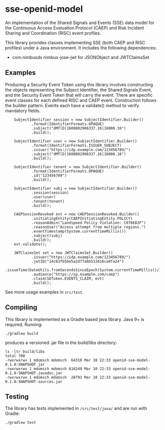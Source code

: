 # sse-openid-model

An implementation of the Shared Signals and Events (SSE) data model for the Continuous 
Access Evaluation Protocol (CAEP) and Risk Incident Sharing and Coordination (RISC) event profiles.

This library provides classes implementing SSE (both CAEP and RISC profiles) under
a Java environment. It includes the following dependences:

- com.nimbusds nimbus-jose-jwt for JSONObject and JWTClaimsSet

 
## Examples

Producing a Security Event Token using this library involves constructing the objects
representing the Subject Identifier, the Shared Signals Event, and the Security 
Event Token that will carry the event.  There are specific event classes for each defined RISC and CAEP event.
Construction follows the builder pattern. Events each have a validate() method to verify mandatory fields. 

        SubjectIdentifier session = new SubjectIdentifier.Builder()
                .format(IdentifierFormats.OPAQUE)
                .subject("dMTlD|1600802906337.16|16008.16")
                .build();

        SubjectIdentifier user = new SubjectIdentifier.Builder()
                .format(IdentifierFormats.ISSUER_SUBJECT)
                .issuer("https://idp.example.com/123456789/")
                .subject("dMTlD|1600802906337.16|16008.16")
                .build();

        SubjectIdentifier tenant = new SubjectIdentifier.Builder()
                .format(IdentifierFormats.OPAQUE)
                .id("123456789")
                .build();

        SubjectIdentifier subj = new SubjectIdentifier.Builder()
                .session(session)
                .user(user)
                .tenant(tenant)
                .build();

        CAEPSessionRevoked evt = new CAEPSessionRevoked.Builder()
                .initiatingEntity(CAEPInitiatingEntity.POLICY)
                .reasonAdmin("Landspeed Policy Violation: C076E82F")
                .reasonUser("Access attempt from multiple regions.")
                .eventTimestamp(System.currentTimeMillis())
                .subject(subj)
                .build();
        evt.validate();

        JWTClaimsSet set = new JWTClaimsSet.Builder()
                .issuer("https://idp.example.com/123456789/")
                .jwtID("24c63fb56e5a2d77a6b512616ca9fa24")
                .issueTime(DateUtils.fromSecondsSinceEpoch(System.currentTimeMillis()/1000))
                .audience("https://sp.example.com/caep")
                .claim(SEToken.EVENTS_CLAIM, evt)
                .build();




See more usage examples in `src/test`.

## Compiling
 
 This library is implemented as a Gradle based java library.  Java 9+ is required.  Running:
 
	./gradlew build

produces a versioned .jar file in the build/libs directory:

    ls -ltr build/libs
    total 700
    -rwxrwxrwx 1 mdomsch mdomsch  64318 Mar 10 22:33 openid-sse-model-0.1.0-SNAPSHOT.jar
    -rwxrwxrwx 1 mdomsch mdomsch 616249 Mar 10 22:33 openid-sse-model-0.1.0-SNAPSHOT-javadoc.jar
    -rwxrwxrwx 1 mdomsch mdomsch  28791 Mar 10 22:33 openid-sse-model-0.1.0-SNAPSHOT-sources.jar
	
## Testing 

The library has tests implemented in `/src/test/java/` and are run with Gradle:

	./gradlew test
